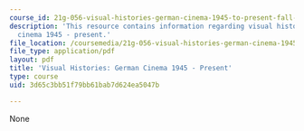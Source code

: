 ```yaml
---
course_id: 21g-056-visual-histories-german-cinema-1945-to-present-fall-2003
description: 'This resource contains information regarding visual histories: German
  cinema 1945 - present.'
file_location: /coursemedia/21g-056-visual-histories-german-cinema-1945-to-present-fall-2003/3d65c3bb51f79bb61bab7d624ea5047b_MIT21G_056F03_third_paper.pdf
file_type: application/pdf
layout: pdf
title: 'Visual Histories: German Cinema 1945 - Present'
type: course
uid: 3d65c3bb51f79bb61bab7d624ea5047b

---
```

None